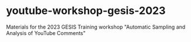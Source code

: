 # youtube-workshop-gesis-2023
Materials for the 2023 GESIS Training workshop "Automatic Sampling and Analysis of YouTube Comments" 
